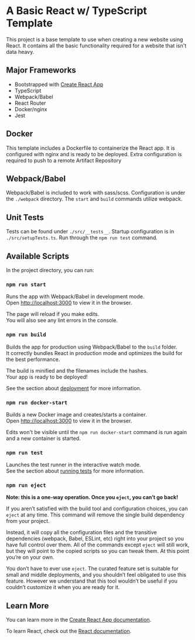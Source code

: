 # A Basic React w/ TypeScript Template

This project is a base template to use when creating a new website using React.
It contains all the basic functionality required for a website that isn't data heavy.

## Major Frameworks

- Bootstrapped with [Create React App](https://github.com/facebook/create-react-app)
- TypeScript
- Webpack/Babel
- React Router
- Docker/nginx
- Jest

## Docker

This template includes a Dockerfile to containerize the React app.
It is configured with nginx and is ready to be deployed.
Extra configuration is required to push to a remote Artifact Repository

## Webpack/Babel

Webpack/Babel is included to work with sass/scss.
Configuration is under the `./webpack` directory.
The `start` and `build` commands utilize webpack.

## Unit Tests

Tests can be found under `./src/__tests__`.
Startup configuration is in `./src/setupTests.ts`.
Run through the `npm run test` command.

## Available Scripts

In the project directory, you can run:

### `npm run start`

Runs the app with Webpack/Babel in development mode.\
Open [http://localhost:3000](http://localhost:3000) to view it in the browser.

The page will reload if you make edits.\
You will also see any lint errors in the console.

### `npm run build`

Builds the app for production using Webpack/Babel to the `build` folder.\
It correctly bundles React in production mode and optimizes the build for the best performance.

The build is minified and the filenames include the hashes.\
Your app is ready to be deployed!

See the section about [deployment](https://facebook.github.io/create-react-app/docs/deployment) for more information.

### `npm run docker-start`

Builds a new Docker image and creates/starts a container.\
Open [http://localhost:3000](http://localhost:3000) to view it in the browser.

Edits won't be visible until the `npm run docker-start` command is run again and a new container is started.

### `npm run test`

Launches the test runner in the interactive watch mode.\
See the section about [running tests](https://facebook.github.io/create-react-app/docs/running-tests) for more information.

### `npm run eject`

**Note: this is a one-way operation. Once you `eject`, you can’t go back!**

If you aren’t satisfied with the build tool and configuration choices, you can `eject` at any time. This command will remove the single build dependency from your project.

Instead, it will copy all the configuration files and the transitive dependencies (webpack, Babel, ESLint, etc) right into your project so you have full control over them. All of the commands except `eject` will still work, but they will point to the copied scripts so you can tweak them. At this point you’re on your own.

You don’t have to ever use `eject`. The curated feature set is suitable for small and middle deployments, and you shouldn’t feel obligated to use this feature. However we understand that this tool wouldn’t be useful if you couldn’t customize it when you are ready for it.

## Learn More

You can learn more in the [Create React App documentation](https://facebook.github.io/create-react-app/docs/getting-started).

To learn React, check out the [React documentation](https://reactjs.org/).
